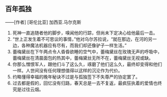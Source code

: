 ## 百年孤独

——[作者] [哥伦比亚] 加西亚.马尔克斯

1. 死神一直追随者他的脚步，嗅闻他的行踪，但尚未下定决心给他最后一击。
2. “世上正发生着不可思议的事情，”他对乌尔苏拉说，“就在那边，在河的另一边，各种魔法机器应有尽有，而我们却还像驴子一样生活。”
3. 蕾梅黛丝在下午两点令人昏昏欲睡的空气中，蕾梅黛丝在玫瑰无声的呼吸中，蕾梅黛丝在清晨面包的热其中，蕾梅黛丝无所不在，蕾梅黛丝无视或缺。
4. 你那么憎恨军人，跟他们斗了这么久，琢磨了他们这么久，最终却变得和他们一样。人世间没有任何理想值得以这样的沉沦作为代价。
5. 约略懂得幸福的晚年秘诀不过是与孤独签下不失尊严的协定罢了。
6. 过去都是假的，回忆没有归路，春天总是一去不复返，最疯狂执着的爱情也终究是过往云烟。